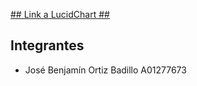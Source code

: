 [## Link a LucidChart ##](https://lucid.app/lucidchart/0f901513-e124-48c6-8c43-a7baf0e5a6c0/edit?viewport_loc=1817%2C336%2C2536%2C1393%2C0_0&invitationId=inv_0ed88852-6524-42f3-be04-858d7929021b)

## Integrantes ##

- José Benjamín Ortiz Badillo A01277673
